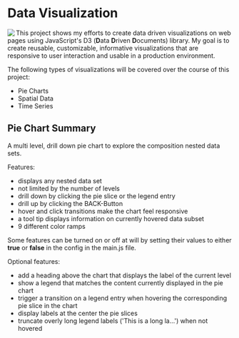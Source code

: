 # Data Visualization

<img src="https://d3js.org/logo.svg" align="left">

This project shows my efforts to create data driven visualizations on web pages using JavaScript's D3 (<b>D</b>ata <b>D</b>riven <b>D</b>ocuments) library. My goal is to create reusable, customizable, informative visualizations that are responsive to user interaction and usable in a production environment.

The following types of visualizations will be covered over the course of this project:

* Pie Charts
* Spatial Data
* Time Series

## Pie Chart Summary

A multi level, drill down pie chart to explore the composition nested data sets.

Features:

* displays any nested data set
* not limited by the number of levels
* drill down by clicking the pie slice or the legend entry
* drill up by clicking the BACK-Button
* hover and click transitions make the chart feel responsive
* a tool tip displays information on currently hovered data subset
* 9 different color ramps

Some features can be turned on or off at will by setting their values to either <b>true</b> or <b>false</b> in the config in the main.js file.

Optional features:

* add a heading above the chart that displays the label of the current level
* show a legend that matches the content currently displayed in the pie chart
* trigger a transition on a legend entry when hovering the corresponding pie slice in the chart
* display labels at the center the pie slices
* truncate overly long legend labels ('This is a long la...') when not hovered
